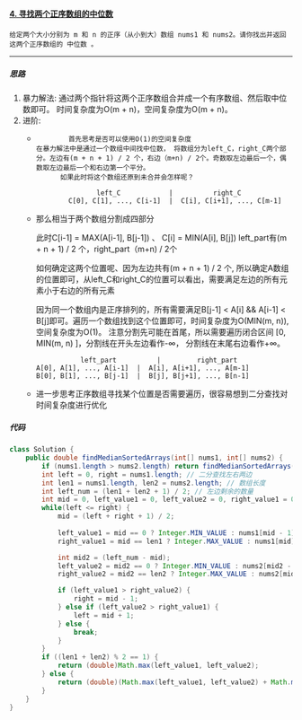 #### [4. 寻找两个正序数组的中位数](https://leetcode-cn.com/problems/median-of-two-sorted-arrays/)

```
给定两个大小分别为 m 和 n 的正序（从小到大）数组 nums1 和 nums2。请你找出并返回这两个正序数组的 中位数 。
```

-----

##### 思路

1. 暴力解法:  通过两个指针将这两个正序数组合并成一个有序数组、然后取中位数即可。 时间复杂度为O(m + n)，空间复杂度为O(m + n)。
2. 进阶:  
   *             首先思考是否可以使用O(1)的空间复杂度
         在暴力解法中是通过一个数组中间找中位数， 将数组分为left_C，right_C两个部分。左边有(m + n + 1) / 2 个，右边（m+n) / 2个。奇数取左边最后一个，偶数取左边最后一个和右边第一个平分。
               如果此时将这个数组还原到未合并会怎样呢？
             
                        left_C            |          right_C
                 C[0], C[1], ..., C[i-1]  |  C[i], C[i+1], ..., C[m-1]
             
   * 那么相当于两个数组分割成四部分

     此时C[i-1] = MAX(A[i-1],  B[j-1]) 、 C[i] = MIN(A[i], B[j]) 
     left_part有(m + n + 1) / 2 个，right_part（m+n) / 2个

     如何确定这两个位置呢、因为左边共有(m + n + 1) / 2 个, 所以确定A数组的位置即可，从left_C和right_C的位置可以看出，需要满足左边的所有元素小于右边的所有元素

     因为同一个数组内是正序排列的，所有需要满足B[j-1] < A[i] && A[i-1] < B[j]即可。遍历一个数组找到这个位置即可，时间复杂度为O(MIN(m, n)), 空间复杂度为O(1)。 注意分割先可能在首尾，所以需要遍历闭合区间 [0, MIN(m, n) ]，分割线在开头左边看作-∞， 分割线在末尾右边看作+∞。

     ```
     			left_part          |         right_part
     A[0], A[1], ..., A[i-1]  |  A[i], A[i+1], ..., A[m-1]
     B[0], B[1], ..., B[j-1]  |  B[j], B[j+1], ..., B[n-1]
     ```

   * 进一步思考正序数组寻找某个位置是否需要遍历，很容易想到二分查找对时间复杂度进行优化

##### 代码

```java
class Solution {
    public double findMedianSortedArrays(int[] nums1, int[] nums2) {
        if (nums1.length > nums2.length) return findMedianSortedArrays(nums2, nums1);
        int left = 0, right = nums1.length; // 二分查找左右两边
        int len1 = nums1.length, len2 = nums2.length; // 数组长度
        int left_num = (len1 + len2 + 1) / 2; // 左边剩余的数量
        int mid = 0, left_value1 = 0, left_value2 = 0, right_value1 = 0, right_value2 = 0;
        while(left <= right) {
            mid = (left + right + 1) / 2;
            
            left_value1 = mid == 0 ? Integer.MIN_VALUE : nums1[mid - 1];
            right_value1 = mid == len1 ? Integer.MAX_VALUE : nums1[mid];

            int mid2 = (left_num - mid);
            left_value2 = mid2 == 0 ? Integer.MIN_VALUE : nums2[mid2 - 1];
            right_value2 = mid2 == len2 ? Integer.MAX_VALUE : nums2[mid2];

            if (left_value1 > right_value2) {
                right = mid - 1;
            } else if (left_value2 > right_value1) {
                left = mid + 1;
            } else {
                break;
            }
        }
        if ((len1 + len2) % 2 == 1) {
            return (double)Math.max(left_value1, left_value2);
        } else {
            return (double)(Math.max(left_value1, left_value2) + Math.min(right_value2, right_value1)) / 2;
        }
    }
}
```

